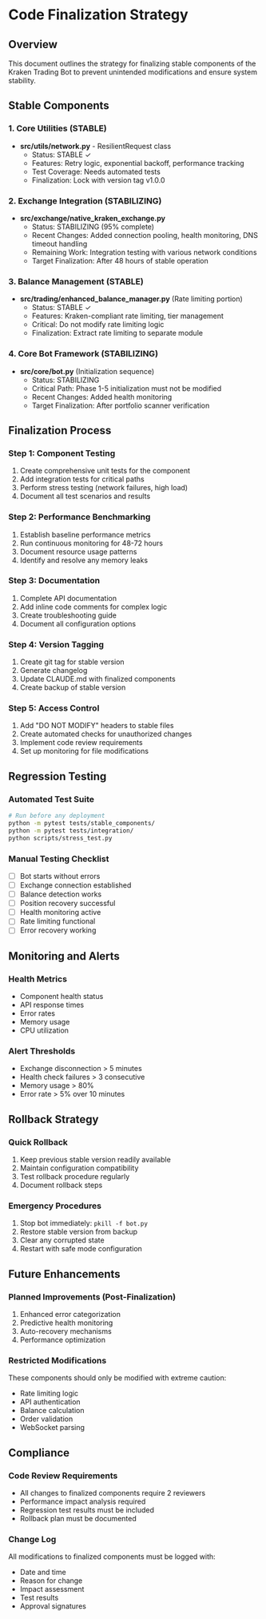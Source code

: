 # Code Finalization Strategy

## Overview
This document outlines the strategy for finalizing stable components of the Kraken Trading Bot to prevent unintended modifications and ensure system stability.

## Stable Components

### 1. Core Utilities (STABLE)
- **src/utils/network.py** - ResilientRequest class
  - Status: STABLE ✓
  - Features: Retry logic, exponential backoff, performance tracking
  - Test Coverage: Needs automated tests
  - Finalization: Lock with version tag v1.0.0

### 2. Exchange Integration (STABILIZING)
- **src/exchange/native_kraken_exchange.py**
  - Status: STABILIZING (95% complete)
  - Recent Changes: Added connection pooling, health monitoring, DNS timeout handling
  - Remaining Work: Integration testing with various network conditions
  - Target Finalization: After 48 hours of stable operation

### 3. Balance Management (STABLE)
- **src/trading/enhanced_balance_manager.py** (Rate limiting portion)
  - Status: STABLE ✓
  - Features: Kraken-compliant rate limiting, tier management
  - Critical: Do not modify rate limiting logic
  - Finalization: Extract rate limiting to separate module

### 4. Core Bot Framework (STABILIZING)
- **src/core/bot.py** (Initialization sequence)
  - Status: STABILIZING
  - Critical Path: Phase 1-5 initialization must not be modified
  - Recent Changes: Added health monitoring
  - Target Finalization: After portfolio scanner verification

## Finalization Process

### Step 1: Component Testing
1. Create comprehensive unit tests for the component
2. Add integration tests for critical paths
3. Perform stress testing (network failures, high load)
4. Document all test scenarios and results

### Step 2: Performance Benchmarking
1. Establish baseline performance metrics
2. Run continuous monitoring for 48-72 hours
3. Document resource usage patterns
4. Identify and resolve any memory leaks

### Step 3: Documentation
1. Complete API documentation
2. Add inline code comments for complex logic
3. Create troubleshooting guide
4. Document all configuration options

### Step 4: Version Tagging
1. Create git tag for stable version
2. Generate changelog
3. Update CLAUDE.md with finalized components
4. Create backup of stable version

### Step 5: Access Control
1. Add "DO NOT MODIFY" headers to stable files
2. Create automated checks for unauthorized changes
3. Implement code review requirements
4. Set up monitoring for file modifications

## Regression Testing

### Automated Test Suite
```bash
# Run before any deployment
python -m pytest tests/stable_components/
python -m pytest tests/integration/
python scripts/stress_test.py
```

### Manual Testing Checklist
- [ ] Bot starts without errors
- [ ] Exchange connection established
- [ ] Balance detection works
- [ ] Position recovery successful
- [ ] Health monitoring active
- [ ] Rate limiting functional
- [ ] Error recovery working

## Monitoring and Alerts

### Health Metrics
- Component health status
- API response times
- Error rates
- Memory usage
- CPU utilization

### Alert Thresholds
- Exchange disconnection > 5 minutes
- Health check failures > 3 consecutive
- Memory usage > 80%
- Error rate > 5% over 10 minutes

## Rollback Strategy

### Quick Rollback
1. Keep previous stable version readily available
2. Maintain configuration compatibility
3. Test rollback procedure regularly
4. Document rollback steps

### Emergency Procedures
1. Stop bot immediately: `pkill -f bot.py`
2. Restore stable version from backup
3. Clear any corrupted state
4. Restart with safe mode configuration

## Future Enhancements

### Planned Improvements (Post-Finalization)
1. Enhanced error categorization
2. Predictive health monitoring
3. Auto-recovery mechanisms
4. Performance optimization

### Restricted Modifications
These components should only be modified with extreme caution:
- Rate limiting logic
- API authentication
- Balance calculation
- Order validation
- WebSocket parsing

## Compliance

### Code Review Requirements
- All changes to finalized components require 2 reviewers
- Performance impact analysis required
- Regression test results must be included
- Rollback plan must be documented

### Change Log
All modifications to finalized components must be logged with:
- Date and time
- Reason for change
- Impact assessment
- Test results
- Approval signatures